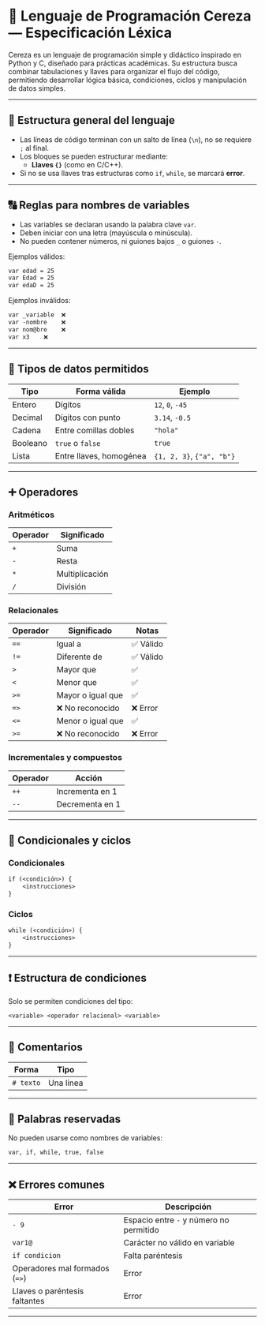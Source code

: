 
# 🍒 Lenguaje de Programación Cereza — Especificación Léxica

Cereza es un lenguaje de programación simple y didáctico inspirado en Python y C, diseñado para prácticas académicas. Su estructura busca combinar tabulaciones y llaves para organizar el flujo del código, permitiendo desarrollar lógica básica, condiciones, ciclos y manipulación de datos simples.

---

## 📌 Estructura general del lenguaje

- Las líneas de código terminan con un salto de línea (`\n`), no se requiere `;` al final.
- Los bloques se pueden estructurar mediante:
  - **Llaves `{}`** (como en C/C++).
- Si no se usa llaves tras estructuras como `if`, `while`, se marcará **error**.

---

## 🔠 Reglas para nombres de variables

- Las variables se declaran usando la palabra clave `var`.
- Deben iniciar con una letra (mayúscula o minúscula).
- No pueden contener números, ni guiones bajos `_` o guiones `-`.

Ejemplos válidos:
```txt
var edad = 25
var Edad = 25
var edaD = 25
```

Ejemplos inválidos:
```txt
var _variable  ❌
var -nombre    ❌
var nom@bre    ❌
var x3    ❌
```

---

## 🔢 Tipos de datos permitidos

| Tipo        | Forma válida | Ejemplo                  |
|-------------|--------------|---------------------------|
| Entero      | Dígitos       | `12`, `0`, `-45`         |
| Decimal     | Dígitos con punto | `3.14`, `-0.5`        |
| Cadena      | Entre comillas dobles | `"hola"` |
| Booleano    | `true` o `false` | `true`               |
| Lista       | Entre llaves, homogénea | `{1, 2, 3}`, `{"a", "b"}` |

---

## ➕ Operadores

### Aritméticos

| Operador | Significado     |
|----------|------------------|
| `+`      | Suma             |
| `-`      | Resta            |
| `*`      | Multiplicación   |
| `/`      | División         |

### Relacionales

| Operador | Significado        | Notas                     |
|----------|--------------------|---------------------------|
| `==`     | Igual a            | ✅ Válido                  |
| `!=`     | Diferente de       | ✅ Válido                  |
| `>`      | Mayor que          | ✅                        |
| `<`      | Menor que          | ✅                        |
| `>=`     | Mayor o igual que  | ✅                        |
| `=>`     | ❌ No reconocido   | ❌ Error                  |
| `<=`     | Menor o igual que  | ✅                        |
| `>=`     | ❌ No reconocido  | ❌ Error                   |

### Incrementales y compuestos

| Operador | Acción                          |
|----------|----------------------------------|
| `++`     | Incrementa en 1                  |
| `--`     | Decrementa en 1                  |

---

## 🔁 Condicionales y ciclos

### Condicionales

```txt
if (<condición>) {
    <instrucciones>
}
```

### Ciclos

```txt
while (<condición>) {
    <instrucciones>
}
```

---

## ❗ Estructura de condiciones

Solo se permiten condiciones del tipo:

```
<variable> <operador relacional> <variable>
```

---

## 💬 Comentarios

| Forma       | Tipo        |
|-------------|-------------|
| `# texto`   | Una línea   |

---

## 🔐 Palabras reservadas

No pueden usarse como nombres de variables:

```txt
var, if, while, true, false
```

---

## ❌ Errores comunes

| Error                             | Descripción                            |
|----------------------------------|-----------------------------------------|
| `- 9`                            | Espacio entre `-` y número no permitido |
| `var1@`                          | Carácter no válido en variable          |
| `if condicion`                   | Falta paréntesis                        |
| Operadores mal formados (`=>`)    | Error                                  |
| Llaves o paréntesis faltantes     | Error                                  |

---
